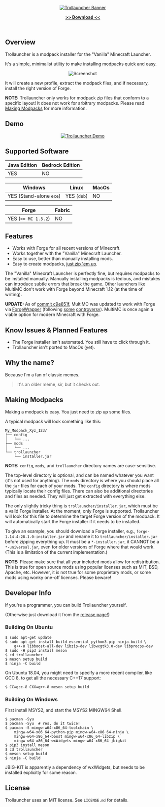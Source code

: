 <p align="center">
    <a href="https://github.com/tprk77/trollauncher">
        <img src="resource/banner_big.png" alt="Trollauncher Banner" />
    </a>
</p>
<p align="center">
    <a href="https://github.com/tprk77/trollauncher/releases">
        <b>&gt;&gt; Download &lt;&lt;</b>
    </a>
</p>

<br/>

## Overview ##

Trollauncher is a modpack installer for the "Vanilla" Minecraft Launcher.

It's a simple, minimalist utility to make installing modpacks quick and easy.

<p align="center">
    <img src="resource/screenshot.png" alt="Screenshot" />
</p>

It will create a new profile, extract the modpack files, and if necessary,
install the right version of Forge.

**NOTE:** Trollauncher only works for modpack zip files that conform to a
specific layout! It does not work for arbitrary modpacks. Please read [Making
Modpacks](#making-modpacks) for more information.

## Demo ##

<p align="center">
    <a href="https://youtu.be/L-zkzFXI994">
        <img src="resource/trollauncher_demo.gif" alt="Trollauncher Demo" />
    </a>
</p>

## Supported Software ##

| Java Edition | Bedrock Edition |
| ------------ | --------------- |
| YES          | NO              |

| Windows                 | Linux       | MacOs |
| ----------------------- |------------ |------ |
| YES (Stand-alone `exe`) | YES (`deb`) | NO    |

| Forge               | Fabric |
| ------------------- | ------ |
| YES (`>= MC 1.5.2`) | NO     |

## Features ##

* Works with Forge for all recent versions of Minecraft.
* Works together with the "Vanilla" Minecraft Launcher.
* Easy to use, better than manually installing mods.
* Easy to create modpacks, [just zip 'em up](#making-modpacks).

The "Vanilla" Minecraft Launcher is perfectly fine, but requires modpacks to be
installed manually. Manually installing modpacks is tedious, and mistakes can
introduce subtle errors that break the game. Other launchers like MultiMC don't
work with Forge beyond Minecraft 1.12 (at the time of writing).

**UPDATE:** As of [commit c9e851f][multimc_c9e851f], MultiMC was updated to work
with Forge via [ForgeWrapper][forge_wrapper] (following [some][multimc_ebb17cb]
[controversy][multimc_e6cc65c]). MultiMC is once again a viable option for
modern Minecraft with Forge.

## Know Issues & Planned Features ##

* The Forge installer isn't automated. You still have to click through it.
* Trollauncher isn't ported to MacOs (yet).

## Why the name? ##

Because I'm a fan of classic memes.

> It's an older meme, sir, but it checks out.

## Making Modpacks ##

Making a modpack is easy. You just need to zip up some files.

A typical modpack will look something like this:

```text
My_Modpack_Xyz_123/
├── config
│   └── ...
├── mods
│   └── ...
└── trollauncher
    └── installer.jar
```

**NOTE:** `config`, `mods`, and `trollauncher` directory names are
case-sensitive.

The top-level directory is optional, and can be named whatever you want (it's
not used for anything). The `mods` directory is where you should place all the
`jar` files for each of your mods. The `config` directory is where mods
typically locate their config files. There can also be additional directories
and files as needed. They will just get extracted with everything else.

The only slightly tricky thing is `trollauncher/installer.jar`, which must be a
valid Forge installer. At the moment, only Forge is supported. Trollauncher will
look for this file to determine the target Forge version of the modpack. It will
automatically start the Forge installer if it needs to be installed.

To give an example, you should download a Forge installer, e.g.,
`forge-1.14.4-28.1.0-installer.jar` and rename it to
`trollauncher/installer.jar` before zipping everything up. It must be a
`*-installer.jar`, it CANNOT be a `*-universal.jar`, even for older versions of
Forge where that would work. (This is a limitation of the current
implementation.)

**NOTE:** Please make sure that all your included mods allow for redistribution.
This is true for open source mods using popular licenses such as MIT, BSD,
Apache, etc. However, it is not true for some proprietary mods, or some mods
using wonky one-off licenses. Please beware!

## Developer Info ##

If you're a programmer, you can build Trollauncher yourself.

(Otherwise just download it from the [release page!][trollauncher_releases])

### Building On Ubuntu ###

```text
$ sudo apt-get update
$ sudo apt-get install build-essential python3-pip ninja-build \
    g++-8 libboost-all-dev libzip-dev libwxgtk3.0-dev libprocps-dev
$ sudo -H pip3 install meson
$ cd trollauncher
$ meson setup build
$ ninja -C build
```

On Ubuntu 18.04, you might need to specify a more recent compiler, like GCC 8,
to get all the necessary C++17 support:

```text
$ CC=gcc-8 CXX=g++-8 meson setup build
```

### Building On Windows ###

First install MSYS2, and start the MSYS2 MINGW64 Shell.

```text
$ pacman -Syu
$ pacman -Syu  # Yes, do it twice!
$ pacman -S mingw-w64-x86_64-toolchain \
    mingw-w64-x86_64-python-pip mingw-w64-x86_64-ninja \
    mingw-w64-x86_64-boost mingw-w64-x86_64-libzip \
    mingw-w64-x86_64-wxWidgets mingw-w64-x86_64-jbigkit
$ pip3 install meson
$ cd trollauncher
$ meson setup build
$ ninja -C build
```

JBIG-KIT is apparently a dependency of wxWidgets, but needs to be installed
explicitly for some reason.

## License ##

Trollauncher uses an MIT license. See `LICENSE.md` for details.

<!-- Links -->

[trollauncher_releases]: https://github.com/tprk77/trollauncher/releases
[multimc_c9e851f]: https://github.com/MultiMC/MultiMC5/commit/c9e851f12f501657629e41339ad604c3cfba82e1
[multimc_ebb17cb]: https://github.com/MultiMC/MultiMC5/commit/ebb17cb5f8b4b7771c28bb0286846aa52d29d6a0
[multimc_e6cc65c]: https://github.com/MultiMC/MultiMC5/commit/e6cc65cf69b3fb2c1fa08e6768669f826048af20
[forge_wrapper]: https://github.com/ZekerZhayard/ForgeWrapper

<!-- Local Variables: -->
<!-- fill-column: 80 -->
<!-- End: -->
